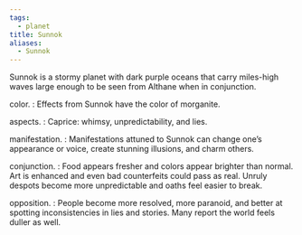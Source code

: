 ```yaml
---
tags:
  - planet
title: Sunnok
aliases:
  - Sunnok
---
```


Sunnok is a stormy planet with dark purple oceans that carry miles-high waves large enough to be seen from Althane when in conjunction.

color.
: Effects from Sunnok have the color of <span class="text-[#ec008c]">morganite</span>.

aspects.
: Caprice: whimsy, unpredictability, and lies.

manifestation.
: Manifestations attuned to Sunnok can change one’s appearance or voice, create stunning illusions, and charm others.

conjunction.
: Food appears fresher and colors appear brighter than normal. Art is enhanced and even bad counterfeits could pass as real. Unruly despots become more unpredictable and oaths feel easier to break.

opposition.
: People become more resolved, more paranoid, and better at spotting inconsistencies in lies and stories. Many report the world feels duller as well.